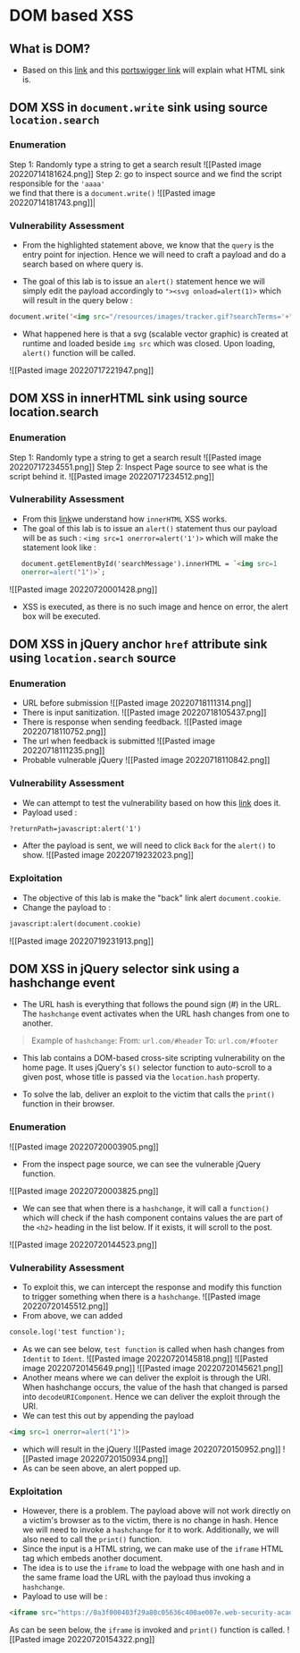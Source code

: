 # DOM based XSS
## What is DOM?
- Based on this [link](https://www.w3schools.com/js/js_htmldom.asp) and this [portswigger link](https://portswigger.net/web-security/dom-based) will explain what HTML sink is.
## DOM XSS in `document.write` sink using source `location.search`
### Enumeration
Step 1: Randomly type a string to get a search result
![[Pasted image 20220714181624.png]]
Step 2: go to inspect source and we find the script responsible for the `'aaaa'`<br> we find that there is a `document.write()`
![[Pasted image 20220714181743.png]]|

### Vulnerability Assessment
- From the highlighted statement above, we know that the `query` is the entry point for injection. Hence we will need to craft a payload and do a search based on where query is.  

- The goal of this lab is to issue an `alert()` statement hence we will simply edit the payload accordingly to `"><svg onload=alert(1)>` which will result in the query below : 
 
```html
document.write('<img src="/resources/images/tracker.gif?searchTerms='+"><svg onload=alert(1)>+'">');
```

- What happened here is that a svg (scalable vector graphic) is created at runtime and loaded beside `img src` which was closed. Upon loading, `alert()` function will be called. 

![[Pasted image 20220717221947.png]]

## DOM XSS in innerHTML sink using source location.search
### Enumeration
Step 1: Randomly type a string to get a search result
![[Pasted image 20220717234551.png]]
Step 2: Inspect Page source to see what is the script behind it.
![[Pasted image 20220717234512.png]]
### Vulnerability Assessment
- From this [link](https://stackoverflow.com/questions/30661497/xss-prevention-and-innerhtml)we understand how `innerHTML` XSS works.
- The goal of this lab is to issue an `alert()` statement thus our payload will be as such : `<img src=1 onerror=alert('1')>` which will make the statement look like : 
```html
   document.getElementById('searchMessage').innerHTML = `<img src=1 
   onerror=alert('1')>`;
```
![[Pasted image 20220720001428.png]]
- XSS is executed, as there is no such image and hence on error, the alert box will be executed. 

## DOM XSS in jQuery anchor `href` attribute sink using `location.search` source
### Enumeration
- URL before submission
![[Pasted image 20220718111314.png]]
- There is input sanitization.
![[Pasted image 20220718105437.png]]
- There is response when sending feedback.
![[Pasted image 20220718110752.png]]
- The url when feedback is submitted
![[Pasted image 20220718111235.png]]
- Probable vulnerable jQuery
![[Pasted image 20220718110842.png]]

### Vulnerability Assessment
- We can attempt to test the vulnerability based on how this [link](https://portswigger.net/web-security/cross-site-scripting/dom-based) does it.
- Payload used : 
```html
?returnPath=javascript:alert('1')
```
-  After the payload is sent, we will need to click `Back` for the `alert()` to show.
![[Pasted image 20220719232023.png]]
### Exploitation
- The objective of this lab is make the "back" link alert `document.cookie`. 
- Change the payload to :
```html
javascript:alert(document.cookie)
```
![[Pasted image 20220719231913.png]]

## DOM XSS in jQuery selector sink using a hashchange event
- The URL hash is everything that follows the pound sign (#) in the URL. The `hashchange` event activates when the URL hash changes from one to another. 

>Example of `hashchange`: 
>From:  `url.com/#header` To: `url.com/#footer`
>

 - This lab contains a DOM-based cross-site scripting vulnerability on the home page. It uses jQuery's `$()` selector function to auto-scroll to a given post, whose title is passed via the `location.hash` property.

- To solve the lab, deliver an exploit to the victim that calls the `print()` function in their browser. 

### Enumeration
![[Pasted image 20220720003905.png]]

- From the inspect page source, we can see the vulnerable jQuery function.

![[Pasted image 20220720003825.png]]

- We can see that when there is a `hashchange`, it will call a `function()` which will check if the hash component contains values the are part of the  `<h2>` heading in the list below. If it exists, it will scroll to the post.

![[Pasted image 20220720144523.png]]
### Vulnerability Assessment
- To exploit this, we can intercept the response and modify this function to trigger something when there is a `hashchange`.
![[Pasted image 20220720145512.png]]
- From above, we can added 
```html
console.log('test function');
``` 
- As we can see below, `test function` is called when hash changes from `Identit` to `Ident`.
![[Pasted image 20220720145818.png]]
![[Pasted image 20220720145649.png]]
![[Pasted image 20220720145621.png]]
- Another means where we can deliver the exploit is through the URI. When hashchange occurs, the value of the hash that changed is parsed into `decodeURIComponent`. Hence we can deliver the exploit through the URI. 
- We can test this out by appending the payload 
```html
<img src=1 onerror=alert('1')>
``` 
- which will result in the jQuery 
![[Pasted image 20220720150952.png]]
![[Pasted image 20220720150934.png]]
- As can be seen above, an alert popped up. 
### Exploitation
- However, there is a problem. The payload above will not work directly on a victim's browser as to the victim, there is no change in hash. Hence we will need to invoke a `hashchange` for it to work. Additionally, we will also need to  call the `print()` function.
- Since the input is a HTML string, we can make use of the `iframe` HTML tag which embeds another document.
- The idea is to use the `iframe` to load the webpage with one hash and in the same frame load the URL with the payload thus invoking a `hashchange`.
- Payload to use will be :
```html
<iframe src="https://0a3f000403f29a80c05636c400ae007e.web-security-academy.net/#1234" onload="this.src = this.src + '<img src=a onerror=print()>'"/>
```
As can be seen below, the `iframe` is invoked and `print()` function is called.
![[Pasted image 20220720154322.png]]